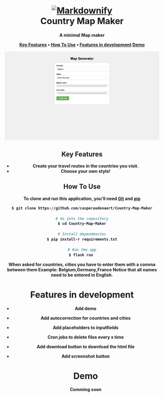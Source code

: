 
<h1 align="center">
  <br>
  <a href="/"><img src="https://raw.githubusercontent.com/amitmerchant1990/electron-markdownify/master/app/img/markdownify.png" alt="Markdownify" width="200"></a>
  <br>
  Country Map Maker
  <br>
</h1>

<h4 align="center">A minimal Map maker<a. href="http://electron.atom.io" target="_blank"></a.</h4>

<p align="center">
  <a href="#key-features">Key Features</a> •
  <a href="#how-to-use">How To Use</a> •
  <a href="#Features-in-development">Features in development</a>
  <a href="#Demo">Demo</a>
</p>

![screenshot](https://raw.githubusercontent.com/casperaudenaert/country-map-maker/master/app/img/screen.png)

## Key Features

* Create your travel routes in the countries you visit.
* Choose your own style!

## How To Use

To clone and run this application, you'll need [Git](https://git-scm.com) and [pip](https://flask.palletsprojects.com/en/2.2.x/#https://pip.pypa.io/en/stable/)
```bash
$ git clone https://github.com/casperaudenaert/Country-Map-Maker

# Go into the repository
$ cd Country-Map-Maker

# Install dependencies
$ pip install-r requirements.txt

# Run the app
$ flask run 
```
When asked for countries, cities you have to enter them with a comma between them
Example: Belgium,Germany,France
Notice that all names need to be entered in English.

# Features in development

* Add demo
* Add autocorrection for countries and cities
* Add placeholders to inputfields
* Cron jobs to delete files every x time
* Add download button to download the html file
* Add screenshot button

  # Demo
  **Comming soon**
